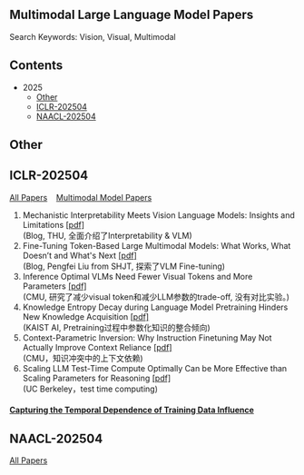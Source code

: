 ## Multimodal Large Language Model Papers
Search Keywords: Vision, Visual, Multimodal

## Contents
- 2025
  - [Other](#other)
  - [ICLR-202504](#iclr-202504)
  - [NAACL-202504](#naacl-202504)

## Other


## ICLR-202504
[All Papers](https://openreview.net/group?id=ICLR.cc/2025/Conference#tab-accept-oral) &nbsp;&nbsp;
[Multimodal Model Papers](https://iclr2025.vizhub.ai/?brushed=%255B%255B179.62503051757812%252C18.363710403442383%255D%252C%255B330.3000183105469%252C234.6387176513672%255D%255D)


1. Mechanistic Interpretability Meets Vision Language Models: Insights and Limitations  [[pdf]](https://d2jud02ci9yv69.cloudfront.net/2025-04-28-vlm-understanding-29/blog/vlm-understanding/)  
(Blog, THU, 全面介绍了Interpretability & VLM)
2. Fine-Tuning Token-Based Large Multimodal Models: What Works, What Doesn’t and What's Next  [[pdf]](https://d2jud02ci9yv69.cloudfront.net/2025-04-28-fine-tuning-token-based-large-multimodal-models-86/blog/fine-tuning-token-based-large-multimodal-models/)  
(Blog, Pengfei Liu from SHJT, 探索了VLM Fine-tuning)
3. Inference Optimal VLMs Need Fewer Visual Tokens and More Parameters  [[pdf]](https://openreview.net/pdf?id=6VhDQP7WGX)  
(CMU, 研究了减少visual token和减少LLM参数的trade-off, 没有对比实验。)
4. Knowledge Entropy Decay during Language Model Pretraining Hinders New Knowledge Acquisition  [[pdf]](https://openreview.net/forum?id=eHehzSDUFp)  
(KAIST AI, Pretraining过程中参数化知识的整合倾向)
5.  Context-Parametric Inversion: Why Instruction Finetuning May Not Actually Improve Context Reliance  [[pdf]](https://openreview.net/forum?id=SPS6HzVzyt)  
(CMU，知识冲突中的上下文依赖)
6.  Scaling LLM Test-Time Compute Optimally Can be More Effective than Scaling Parameters for Reasoning  [[pdf]](https://openreview.net/forum?id=4FWAwZtd2n)  
(UC Berkeley，test time computing)
#### [Capturing the Temporal Dependence of Training Data Influence](https://openreview.net/forum?id=uHLgDEgiS5)






## NAACL-202504
[All Papers](https://aclanthology.org/events/naacl-2025/)

<!--stackedit_data:
eyJoaXN0b3J5IjpbLTE3MTU2MTM1NzAsMjY5MDg2MDUyLC02Mj
c4MDY0OTIsLTE1ODY4NDIzODcsMjYwOTEzNTQyLDExOTUyMzA2
NDIsMTY2NzA5NzQxMiwxODI2OTE5MDI5LC0xNzI2NDcxNzYxLC
0xNTUxNzI5NTcyLDIwMzkwMzQwOTYsLTEzMDMwNDU0NDgsMTI5
NzMyMzg1NSwtNzMwMTkyNDA3LC0yNTA1MDM2NzEsNDgyOTkxMD
kzLDcwNDY1Mzg3NCwtMTM1MDkyMTIwNSwxMjc2MTk4Nzk0LDE4
NDU2OTI4MDFdfQ==
-->